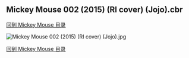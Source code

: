 ## Mickey Mouse 002 (2015) (RI cover) (Jojo).cbr


[回到 Mickey Mouse 目录](https://github.com/alicewish/markdown/blob/master/series/Mickey-Mouse.md)


![Mickey Mouse 002 (2015) (RI cover) (Jojo).jpg](https://wx1.sinaimg.cn/large/6a9fdecaly1fsuwxwqinfj210r1ktwz8.jpg)

[回到 Mickey Mouse 目录](https://github.com/alicewish/markdown/blob/master/series/Mickey-Mouse.md)

